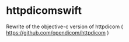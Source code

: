 # httpdicomswift

Rewrite of the objective-c version of httpdicom ( https://github.com/opendicom/httpdicom )
